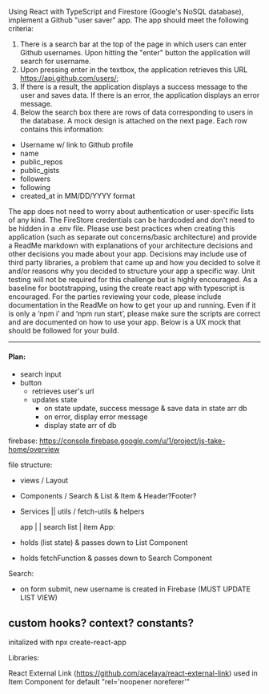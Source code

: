Using React with TypeScript and Firestore (Google's NoSQL database), implement a Github "user saver" app. The app should meet the following criteria:


1. There is a search bar at the top of the page in which users can enter Github usernames. Upon hitting the "enter" button the application will search for username.
2. Upon pressing enter in the textbox, the application retrieves this URL https://api.github.com/users/<username>;
3. If there is a result, the application displays a success message to the user and saves data. If there is an error, the application displays an error message.
4. Below the search box there are rows of data corresponding to users in the database. A mock design is attached on the next page.
Each row contains this information:
  - Username w/ link to Github profile 
  - name
  - public_repos
  - public_gists
  - followers
  - following
  - created_at in MM/DD/YYYY format


The app does not need to worry about authentication or user-specific lists of any kind. The FireStore credentials can be hardcoded and don't need to be hidden in a .env file. Please use best practices when creating this application (such as separate out concerns/basic architecture) and provide a ReadMe markdown with explanations of your architecture decisions and other decisions you made about your app. Decisions may include use of third party libraries, a problem that came up and how you decided to solve it and/or reasons why you decided to structure your app a specific way. Unit testing will not be required for this challenge but is highly encouraged. As a baseline for bootstrapping, using the create react app with typescript is encouraged. For the parties reviewing your code, please include documentation in the ReadMe on how to get your up and running. Even if it is only a ‘npm i’ and ‘npm run start’, please make sure the scripts are correct and are documented on how to use your app. Below is a UX mock that should be followed for your build.

____________________________________
#### Plan: 
 
  - search input
  - button
    - retrieves user's url
    - updates state
      - on state update, success message & save data in state arr db
      - on error, display error message
      - display state arr of db

firebase: https://console.firebase.google.com/u/1/project/js-take-home/overview


file structure: 
  - views / Layout
  - Components / Search & List & Item & Header?Footer?
  - Services || utils / fetch-utils & helpers

      app
    |     |
search     list
              |
              item
App: 
  - holds (list state) & passes down to List Component
  - holds fetchFunction & passes down to Search Component

Search: 
  - on form submit, new username is created in Firebase (MUST UPDATE LIST VIEW)

custom hooks?
context?
constants?
---------------------------------
initalized with npx create-react-app

Libraries:

React External Link (https://github.com/acelaya/react-external-link) used in Item Component for default "rel='noopener noreferer'"